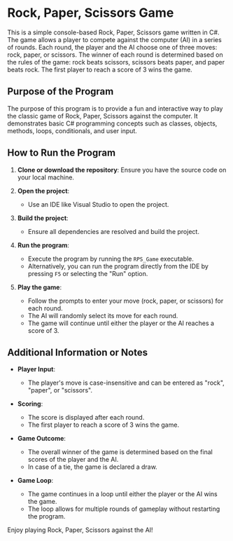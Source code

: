 # Rock, Paper, Scissors Game

This is a simple console-based Rock, Paper, Scissors game written in C#. The game allows a player to compete against the computer (AI) in a series of rounds. Each round, the player and the AI choose one of three moves: rock, paper, or scissors. The winner of each round is determined based on the rules of the game: rock beats scissors, scissors beats paper, and paper beats rock. The first player to reach a score of 3 wins the game.

## Purpose of the Program

The purpose of this program is to provide a fun and interactive way to play the classic game of Rock, Paper, Scissors against the computer. It demonstrates basic C# programming concepts such as classes, objects, methods, loops, conditionals, and user input.

## How to Run the Program

1. **Clone or download the repository**: Ensure you have the source code on your local machine.

2. **Open the project**:
   - Use an IDE like Visual Studio to open the project.

3. **Build the project**:
   - Ensure all dependencies are resolved and build the project.

4. **Run the program**:
   - Execute the program by running the `RPS_Game` executable.
   - Alternatively, you can run the program directly from the IDE by pressing `F5` or selecting the "Run" option.

5. **Play the game**:
   - Follow the prompts to enter your move (rock, paper, or scissors) for each round.
   - The AI will randomly select its move for each round.
   - The game will continue until either the player or the AI reaches a score of 3.

## Additional Information or Notes

- **Player Input**:
  - The player's move is case-insensitive and can be entered as "rock", "paper", or "scissors".

- **Scoring**:
  - The score is displayed after each round.
  - The first player to reach a score of 3 wins the game.

- **Game Outcome**:
  - The overall winner of the game is determined based on the final scores of the player and the AI.
  - In case of a tie, the game is declared a draw.

- **Game Loop**:
  - The game continues in a loop until either the player or the AI wins the game.
  - The loop allows for multiple rounds of gameplay without restarting the program.

Enjoy playing Rock, Paper, Scissors against the AI!
